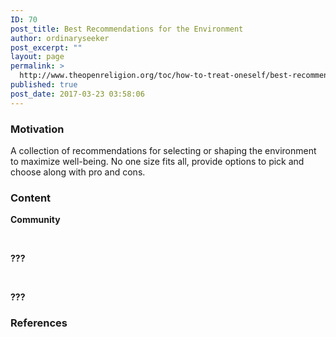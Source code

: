 ```yaml
---
ID: 70
post_title: Best Recommendations for the Environment
author: ordinaryseeker
post_excerpt: ""
layout: page
permalink: >
  http://www.theopenreligion.org/toc/how-to-treat-oneself/best-recommendations-for-the-environment/
published: true
post_date: 2017-03-23 03:58:06
---
```

<h3>Motivation</h3>
A collection of recommendations for selecting or shaping the environment to maximize well-being. No one size fits all, provide options to pick and choose along with pro and cons.
<h3>Content</h3>
<strong>Community</strong>

&nbsp;

<strong>???</strong>

&nbsp;

<strong>???</strong>
<h3>References</h3>
&nbsp;